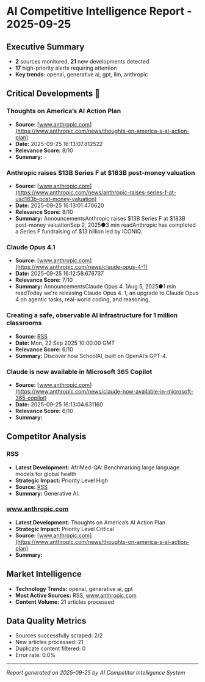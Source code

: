 # AI Competitive Intelligence Report - 2025-09-25

## Executive Summary
- **2** sources monitored, **21** new developments detected
- **17** high-priority alerts requiring attention
- **Key trends:** openai, generative ai, gpt, llm, anthropic

## Critical Developments 🚨

### Thoughts on America’s AI Action Plan
- **Source:** [www.anthropic.com](https://www.anthropic.com/news/thoughts-on-america-s-ai-action-plan)
- **Date:** 2025-09-25 16:13:07.812522
- **Relevance Score:** 8/10
- **Summary:** 

### Anthropic raises $13B Series F at $183B post-money valuation
- **Source:** [www.anthropic.com](https://www.anthropic.com/news/anthropic-raises-series-f-at-usd183b-post-money-valuation)
- **Date:** 2025-09-25 16:13:01.470620
- **Relevance Score:** 8/10
- **Summary:** AnnouncementsAnthropic raises $13B Series F at $183B post-money valuationSep 2, 2025●3 min readAnthropic has completed a Series F fundraising of $13 billion led by ICONIQ.

### Claude Opus 4.1
- **Source:** [www.anthropic.com](https://www.anthropic.com/news/claude-opus-4-1)
- **Date:** 2025-09-25 16:12:58.676737
- **Relevance Score:** 7/10
- **Summary:** AnnouncementsClaude Opus 4. 1Aug 5, 2025●1 min readToday we're releasing Claude Opus 4. 1, an upgrade to Claude Opus 4 on agentic tasks, real-world coding, and reasoning.

### Creating a safe, observable AI infrastructure for 1 million classrooms
- **Source:** [RSS](https://openai.com/index/schoolai)
- **Date:** Mon, 22 Sep 2025 10:00:00 GMT
- **Relevance Score:** 6/10
- **Summary:** Discover how SchoolAI, built on OpenAI’s GPT-4.

### Claude is now available in Microsoft 365 Copilot
- **Source:** [www.anthropic.com](https://www.anthropic.com/news/claude-now-available-in-microsoft-365-copilot)
- **Date:** 2025-09-25 16:13:04.631160
- **Relevance Score:** 6/10
- **Summary:** 

## Competitor Analysis

### RSS
- **Latest Development:** AfriMed-QA: Benchmarking large language models for global health
- **Strategic Impact:** Priority Level High
- **Source:** [RSS](https://research.google/blog/afrimed-qa-benchmarking-large-language-models-for-global-health/)
- **Summary:** Generative AI.

### www.anthropic.com
- **Latest Development:** Thoughts on America’s AI Action Plan
- **Strategic Impact:** Priority Level Critical
- **Source:** [www.anthropic.com](https://www.anthropic.com/news/thoughts-on-america-s-ai-action-plan)
- **Summary:** 

## Market Intelligence

- **Technology Trends:** openai, generative ai, gpt
- **Most Active Sources:** RSS, www.anthropic.com
- **Content Volume:** 21 articles processed

## Data Quality Metrics
- Sources successfully scraped: 2/2
- New articles processed: 21
- Duplicate content filtered: 0
- Error rate: 0.0%

---
*Report generated on 2025-09-25 by AI Competitor Intelligence System*
